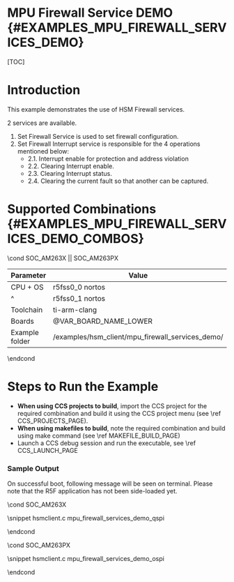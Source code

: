 #  MPU Firewall Service DEMO {#EXAMPLES_MPU_FIREWALL_SERVICES_DEMO}

[TOC]

# Introduction

This example demonstrates the use of HSM Firewall services.

2 services are available.
1. Set Firewall Service is used to set firewall configuration.
2. Set Firewall Interrupt service is responsible for the 4 operations mentioned below:
    * 2.1\. Interrupt enable for protection and address violation
    * 2.2\. Clearing Interrupt enable.
    * 2.3\. Clearing Interrupt status.
    * 2.4\. Clearing the current fault so that another can be captured.

# Supported Combinations {#EXAMPLES_MPU_FIREWALL_SERVICES_DEMO_COMBOS}

\cond SOC_AM263X || SOC_AM263PX

 Parameter             | Value
 ----------------------|-----------
 CPU + OS              | r5fss0_0 nortos
 ^                     | r5fss0_1 nortos
 Toolchain             | ti-arm-clang
 Boards                | @VAR_BOARD_NAME_LOWER
 Example folder        | /examples/hsm_client/mpu_firewall_services_demo/

\endcond

# Steps to Run the Example

- **When using CCS projects to build**, import the CCS project for the required combination
  and build it using the CCS project menu (see \ref CCS_PROJECTS_PAGE).
- **When using makefiles to build**, note the required combination and build using
  make command (see \ref MAKEFILE_BUILD_PAGE)
- Launch a CCS debug session and run the executable, see \ref CCS_LAUNCH_PAGE

### Sample Output

On successful boot, following message will be seen on terminal. Please note that
the R5F application has not been side-loaded yet.

\cond SOC_AM263X

\snippet hsmclient.c mpu_firewall_services_demo_qspi

\endcond

\cond SOC_AM263PX

\snippet hsmclient.c mpu_firewall_services_demo_ospi

\endcond

